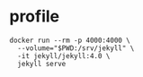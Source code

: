 # profile

```
docker run --rm -p 4000:4000 \
  --volume="$PWD:/srv/jekyll" \
  -it jekyll/jekyll:4.0 \
  jekyll serve
```
